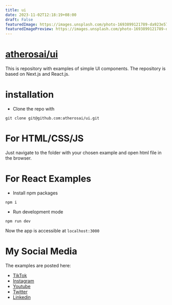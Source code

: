 ```yaml
---
title: ui
date: 2023-11-02T12:18:19+08:00
draft: False
featuredImage: https://images.unsplash.com/photo-1693899121789-da923e57c419?ixid=M3w0NjAwMjJ8MHwxfHJhbmRvbXx8fHx8fHx8fDE2OTg4OTg1MTN8&ixlib=rb-4.0.3
featuredImagePreview: https://images.unsplash.com/photo-1693899121789-da923e57c419?ixid=M3w0NjAwMjJ8MHwxfHJhbmRvbXx8fHx8fHx8fDE2OTg4OTg1MTN8&ixlib=rb-4.0.3
---
```


# [atherosai/ui](https://github.com/atherosai/ui)

This is repository with examples of simple UI components. The repository is based on Next.js and React.js. 

# installation

* Clone the repo with
```
git clone git@github.com:atherosai/ui.git
```

# For HTML/CSS/JS

Just navigate to the folder with your chosen example and open html file in the browser.

# For React Examples

* Install npm packages
```
npm i 
```
* Run development mode
```
npm run dev
```

Now the app is accessible at ```localhost:3000```


# My Social Media
The examples are posted here:

* [TikTok](https://www.tiktok.com/@davidm_ai)
* [Instagram](https://www.instagram.com/davidm_ai/)
* [Youtube](https://www.youtube.com/@Atheroslearning)
* [Twitter](https://twitter.com/davidm_ml)
* [Linkedin](https://twitter.com/davidm_ml)
